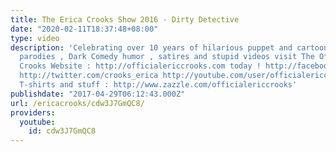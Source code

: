 ```yaml
---
title: The Erica Crooks Show 2016 - Dirty Detective
date: "2020-02-11T18:37:48+08:00"
type: video
description: 'Celebrating over 10 years of hilarious puppet and cartoon animation
  parodies , Dark Comedy humor , satires and stupid videos visit The Official Erica
  Crooks Website : http://officialericcrooks.com today ! http://facebook.com/officialericcrooks
  http://twitter.com/crooks_erica http://youtube.com/user/officialericcrooks http://Instagram.com/officialericcrooks/
  T-shirts and stuff : http://www.zazzle.com/officialericcrooks'
publishdate: "2017-04-29T06:12:43.000Z"
url: /ericacrooks/cdw3J7GmQC8/
providers:
  youtube:
    id: cdw3J7GmQC8
---
```

